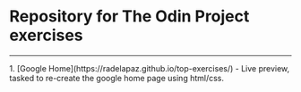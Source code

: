 <h1>Repository for The Odin Project exercises </h1>
<hr> 
1. [Google Home](https://radelapaz.github.io/top-exercises/) - Live preview, tasked to re-create the google home page using html/css.
